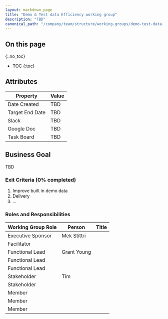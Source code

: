 ```yaml
---
layout: markdown_page
title: "Demo & Test data Efficiency working group"
description: "TBD"
canonical_path: "/company/team/structure/working-groups/demo-test-data-efficiency/"
---
```


## On this page
{:.no_toc}

- TOC
{:toc}

## Attributes

| Property        | Value           |
|-----------------|-----------------|
| Date Created    | TBD |
| Target End Date | TBD |
| Slack           | TBD |
| Google Doc      | TBD |
| Task Board      | TBD |

## Business Goal

TBD

### Exit Criteria (0% completed)

1. Improve built in demo data
1. Delivery 
1. ...


### Roles and Responsibilities

| Working Group Role    | Person                | Title                          |
|-----------------------|-----------------------|--------------------------------|
| Executive Sponsor     | Mek Stittri           |                                |
| Facilitator           |                       |                                |
| Functional Lead       | Grant Young           |                                |
| Functional Lead       |                       |                                |
| Functional Lead       |                       |                                |
| Stakeholder           | Tim                   |                                |
| Stakeholder           |                       |                                |
| Member                |                       |                                |
| Member                |                       |                                |
| Member                |                       |                                |
